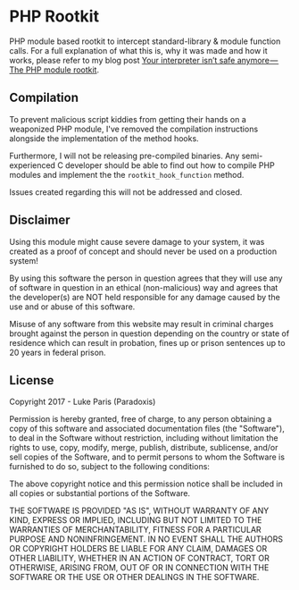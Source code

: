 # PHP Rootkit
PHP module based rootkit to intercept standard-library & module function calls. For a full explanation of what this is, why it was made and how it works, please refer to my blog post [Your interpreter isn’t safe anymore — The PHP module rootkit](https://blog.paradoxis.nl/your-interpreter-isnt-safe-anymore-the-php-module-rootkit-c7ca6a1a9af5).


## Compilation
To prevent malicious script kiddies from getting their hands on a weaponized PHP module, I've removed the compilation instructions alongside the implementation of the method hooks. 

Furthermore, I will not be releasing pre-compiled binaries. Any semi-experienced C developer should be able to find out how to compile PHP modules and implement the the `rootkit_hook_function` 
method.

Issues created regarding this will not be addressed and closed.


## Disclaimer
Using this module might cause severe damage to your system, it was created as a proof of concept and should
never be used on a production system!

By using this software the person in question agrees that they will use any of software in question in an ethical (non-malicious) way and agrees that the developer(s) are NOT held responsible for any damage caused by the use and or abuse of this software.

Misuse of any software from this website may result in criminal charges brought against the person in question depending on the country or state of residence which can result in probation, fines up or prison sentences up to 20 years in federal prison. 


## License
Copyright 2017 - Luke Paris (Paradoxis)

Permission is hereby granted, free of charge, to any person obtaining a copy of this software and associated documentation files (the "Software"), to deal in the Software without restriction, including without limitation the rights to use, copy, modify, merge, publish, distribute, sublicense, and/or sell copies of the Software, and to permit persons to whom the Software is furnished to do so, subject to the following conditions:

The above copyright notice and this permission notice shall be included in all copies or substantial portions of the Software.

THE SOFTWARE IS PROVIDED "AS IS", WITHOUT WARRANTY OF ANY KIND, EXPRESS OR IMPLIED, INCLUDING BUT NOT LIMITED TO THE WARRANTIES OF MERCHANTABILITY, FITNESS FOR A PARTICULAR PURPOSE AND NONINFRINGEMENT. IN NO EVENT SHALL THE AUTHORS OR COPYRIGHT HOLDERS BE LIABLE FOR ANY CLAIM, DAMAGES OR OTHER LIABILITY, WHETHER IN AN ACTION OF CONTRACT, TORT OR OTHERWISE, ARISING FROM, OUT OF OR IN CONNECTION WITH THE SOFTWARE OR THE USE OR OTHER DEALINGS IN THE SOFTWARE.
